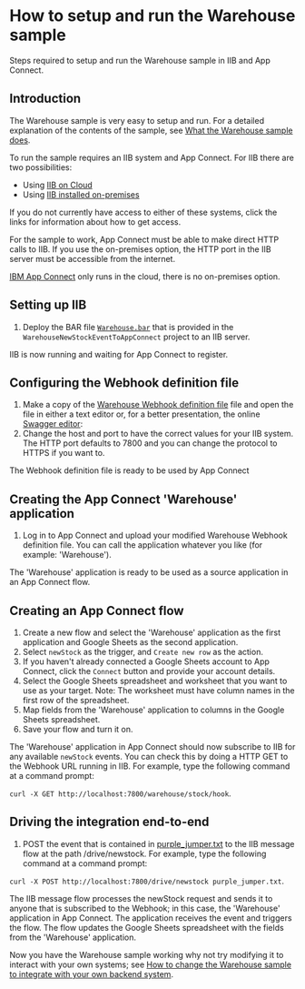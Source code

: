 # How to setup and run the Warehouse sample
Steps required to setup and run the Warehouse sample in IIB and App Connect.

## Introduction
The Warehouse sample is very easy to setup and run. For a detailed explanation of the contents of the sample, see [What the Warehouse sample does](./doc/whatwarehouse.md).

To run the sample requires an IIB system and App Connect.
For IIB there are two possibilities:

* Using [IIB on Cloud](http://www.ibm.com/software/products/ibm-integration-bus-on-cloud)
* Using [IIB installed on-premises](http://www.ibm.com/software/products/en/ibm-integration-bus)

If you do not currently have access to either of these systems, click the links for information about how to get access. 

For the sample to work, App Connect must be able to make direct HTTP calls to IIB. If you use the on-premises option, the HTTP port in the IIB server must be accessible from the internet.

[IBM App Connect](http://info.appconnect.ibmcloud.com/) only runs in the cloud, there is no on-premises option.

## Setting up IIB
1.  Deploy the BAR file [`Warehouse.bar`](../WarehouseNewStockEventToAppConnect/Warehouse.bar) that is provided in the `WarehouseNewStockEventToAppConnect` project to an IIB server.

IIB is now running and waiting for App Connect to register.

## Configuring the Webhook definition file
1.  Make a copy of the [Warehouse Webhook definition file](./warehousedefinition.yaml) file and open the file in either a text editor or, for a better presentation, the online [Swagger editor](http://editor.swagger.io/):
2.  Change the host and port to have the correct values for your IIB system. The HTTP port defaults to 7800 and you can change the protocol to HTTPS if you want to.

The Webhook definition file is ready to be used by App Connect

## Creating the App Connect 'Warehouse' application
1.  Log in to App Connect and upload your modified Warehouse Webhook definition file. You can call the application whatever you like (for example: 'Warehouse'). 

The 'Warehouse' application is ready to be used as a source application in an App Connect flow. 

## Creating an App Connect flow
1.	Create a new flow and select the 'Warehouse' application as the first application and Google Sheets as the second application. 
2.	Select `newStock` as the trigger, and `Create new row` as the action. 
3.	If you haven't already connected a Google Sheets account to App Connect, click the `Connect` button and provide your account details.
4.	Select the Google Sheets spreadsheet and worksheet that you want to use as your target. Note: The worksheet must have column names in the first row of the spreadsheet. 
5.	Map fields from the 'Warehouse' application to columns in the Google Sheets spreadsheet.
6.	Save your flow and turn it on.

The 'Warehouse' application in App Connect should now subscribe to IIB for any available `newStock` events. You can check this by doing a HTTP GET to the Webhook URL running in IIB. For example, type the following command at a command prompt:

`curl -X GET http://localhost:7800/warehouse/stock/hook`.

## Driving the integration end-to-end

1.  POST the event that is contained in [purple_jumper.txt](./purple_jumper.txt) to the IIB message flow at the path /drive/newstock. For example, type the following command at a command prompt: 

`curl -X POST http://localhost:7800/drive/newstock purple_jumper.txt`.

The IIB message flow processes the newStock request and sends it to anyone that is subscribed to the Webhook; in this case, the 'Warehouse' application in App Connect. The application receives the event and triggers the flow. The flow updates the Google Sheets spreadsheet with the fields from the 'Warehouse' application.


Now you have the Warehouse sample working why not try modifying it to interact with your own systems; see [How to change the Warehouse sample to integrate with your own backend system](./modwarehouse.md).
